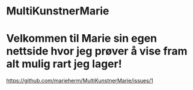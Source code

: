 # MultiKunstnerMarie
# Velkommen til Marie sin egen nettside hvor jeg prøver å vise fram alt mulig rart jeg lager!
https://github.com/marieherm/MultiKunstnerMarie/issues/1

